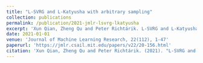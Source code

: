 ```yaml
---
title: "L-SVRG and L-Katyusha with arbitrary sampling"
collection: publications
permalink: /publication/2021-jmlr-lsvrg-lkatyusha
excerpt: 'Xun Qian, Zheng Qu and Peter Richtárik. L-SVRG and L-Katyusha with arbitrary sampling.'
date: 2021-01-01
venue: 'Journal of Machine Learning Research, 22(112), 1-47'
paperurl: 'https://jmlr.csail.mit.edu/papers/v22/20-156.html'
citation: 'Xun Qian, Zheng Qu and Peter Richtárik. (2021). "L-SVRG and L-Katyusha with arbitrary sampling." <i>Journal of Machine Learning Research, 22(112), 1-47</i>.'
---
```

